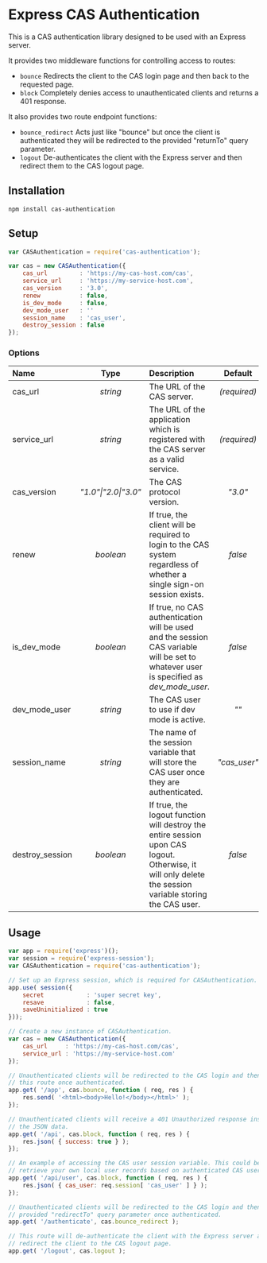 # Express CAS Authentication

This is a CAS authentication library designed to be used with an Express server.

It provides two middleware functions for controlling access to routes:

- `bounce` Redirects the client to the CAS login page and then back to the requested page.
- `block` Completely denies access to unauthenticated clients and returns a 401 response.

It also provides two route endpoint functions:

- `bounce_redirect` Acts just like "bounce" but once the client is authenticated they will be redirected to the provided "returnTo" query parameter.
- `logout` De-authenticates the client with the Express server and then redirect them to the CAS logout page.

## Installation

    npm install cas-authentication

## Setup

```javascript
var CASAuthentication = require('cas-authentication');

var cas = new CASAuthentication({
    cas_url         : 'https://my-cas-host.com/cas',
    service_url     : 'https://my-service-host.com',
    cas_version     : '3.0',
    renew           : false,
    is_dev_mode     : false,
    dev_mode_user   : ''
    session_name    : 'cas_user',
    destroy_session : false
});
```

### Options

| Name | Type | Description | Default |
|:-----|:----:|:------------|:-------:|
| cas_url | _string_ | The URL of the CAS server. | _(required)_ |
| service_url | _string_ | The URL of the application which is registered with the CAS server as a valid service. | _(required)_ |
| cas_version | _"1.0"\|"2.0\|"3.0"_ | The CAS protocol version. | _"3.0"_ |
| renew | _boolean_ | If true, the client will be required to login to the CAS system regardless of whether a single sign-on session exists. | _false_ |
| is_dev_mode | _boolean_ | If true, no CAS authentication will be used and the session CAS variable will be set to whatever user is specified as _dev_mode_user_. | _false_ |
| dev_mode_user | _string_ | The CAS user to use if dev mode is active. | _""_ |
| session_name | _string_ | The name of the session variable that will store the CAS user once they are authenticated. | _"cas_user"_ |
| destroy_session | _boolean_ | If true, the logout function will destroy the entire session upon CAS logout. Otherwise, it will only delete the session variable storing the CAS user. | _false_ |

## Usage

```javascript
var app = require('express')();
var session = require('express-session');
var CASAuthentication = require('cas-authentication');

// Set up an Express session, which is required for CASAuthentication.
app.use( session({
    secret            : 'super secret key',
    resave            : false,
    saveUninitialized : true
}));

// Create a new instance of CASAuthentication.
var cas = new CASAuthentication({
    cas_url     : 'https://my-cas-host.com/cas',
    service_url : 'https://my-service-host.com'
});

// Unauthenticated clients will be redirected to the CAS login and then back to
// this route once authenticated.
app.get( '/app', cas.bounce, function ( req, res ) {
    res.send( '<html><body>Hello!</body></html>' );
});

// Unauthenticated clients will receive a 401 Unauthorized response instead of
// the JSON data.
app.get( '/api', cas.block, function ( req, res ) {
    res.json( { success: true } );
});

// An example of accessing the CAS user session variable. This could be used to
// retrieve your own local user records based on authenticated CAS username.
app.get( '/api/user', cas.block, function ( req, res ) {
    res.json( { cas_user: req.session[ 'cas_user' ] } );
});

// Unauthenticated clients will be redirected to the CAS login and then to the
// provided "redirectTo" query parameter once authenticated.
app.get( '/authenticate', cas.bounce_redirect );

// This route will de-authenticate the client with the Express server and then
// redirect the client to the CAS logout page.
app.get( '/logout', cas.logout );
```